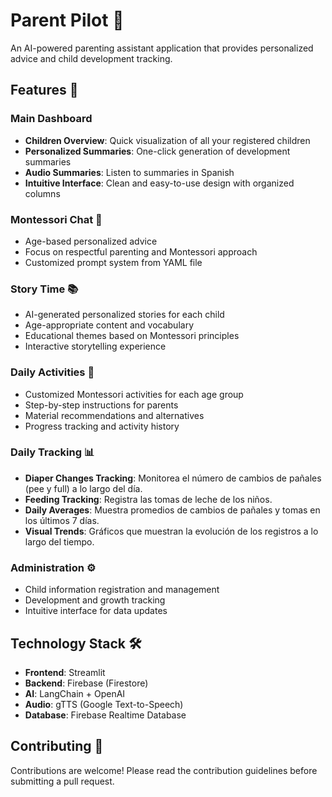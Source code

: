 # Parent Pilot 👶

An AI-powered parenting assistant application that provides personalized advice and child development tracking.

## Features 🌟

### Main Dashboard
- **Children Overview**: Quick visualization of all your registered children
- **Personalized Summaries**: One-click generation of development summaries
- **Audio Summaries**: Listen to summaries in Spanish
- **Intuitive Interface**: Clean and easy-to-use design with organized columns

### Montessori Chat 💭
- Age-based personalized advice
- Focus on respectful parenting and Montessori approach
- Customized prompt system from YAML file

### Story Time 📚
- AI-generated personalized stories for each child
- Age-appropriate content and vocabulary
- Educational themes based on Montessori principles
- Interactive storytelling experience

### Daily Activities 🎯
- Customized Montessori activities for each age group
- Step-by-step instructions for parents
- Material recommendations and alternatives
- Progress tracking and activity history

### Daily Tracking 📊
- **Diaper Changes Tracking**: Monitorea el número de cambios de pañales (pee y full) a lo largo del día.
- **Feeding Tracking**: Registra las tomas de leche de los niños.
- **Daily Averages**: Muestra promedios de cambios de pañales y tomas en los últimos 7 días.
- **Visual Trends**: Gráficos que muestran la evolución de los registros a lo largo del tiempo.

### Administration ⚙️
- Child information registration and management
- Development and growth tracking
- Intuitive interface for data updates

## Technology Stack 🛠️

- **Frontend**: Streamlit
- **Backend**: Firebase (Firestore)
- **AI**: LangChain + OpenAI
- **Audio**: gTTS (Google Text-to-Speech)
- **Database**: Firebase Realtime Database

## Contributing 🤝

Contributions are welcome! Please read the contribution guidelines before submitting a pull request.
